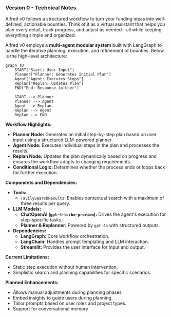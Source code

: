 ### Version 0 - Technical Notes

Alfred v0 follows a structured workflow to turn your funding ideas into well-defined, actionable bounties. Think of it as a virtual assistant that helps you plan every detail, track progress, and adjust as needed—all while keeping everything simple and organized.

Alfred v0 employs a **multi-agent modular system** built with LangGraph to handle the iterative planning, execution, and refinement of bounties. Below is the high-level architecture:

```mermaid
graph TD
    START["Start: User Input"]
    Planner["Planner: Generates Initial Plan"]
    Agent["Agent: Executes Steps"]
    Replan["Replan: Updates Plan"]
    END["End: Response to User"]

    START --> Planner
    Planner --> Agent
    Agent --> Replan
    Replan --> Agent
    Replan --> END
```

**Workflow Highlights:**
- **Planner Node:** Generates an initial step-by-step plan based on user input using a structured LLM-powered planner.
- **Agent Node:** Executes individual steps in the plan and processes the results.
- **Replan Node:** Updates the plan dynamically based on progress and ensures the workflow adapts to changing requirements.
- **Conditional Logic:** Determines whether the process ends or loops back for further execution.

**Components and Dependencies:**
- **Tools:**    
    - `TavilySearchResults`: Enables contextual search with a maximum of three results per query.
- **LLM Models:**
    - **ChatOpenAI (`gpt-4-turbo-preview`):** Drives the agent's execution for step-specific tasks.
    - **Planner & Replanner:** Powered by `gpt-4o` with structured outputs.
- **Dependencies:**
    - **LangGraph:** Core workflow orchestration.
    - **LangChain:** Handles prompt templating and LLM interaction.
    - **Streamlit:** Provides the user interface for input and output.

**Current Limitations:**
- Static step execution without human intervention.
- Simplistic search and planning capabilities for specific scenarios.

**Planned Enhancements:**
- Allows manual adjustments during planning phases
- Embed insights to guide users during planning.
- Tailor prompts based on user roles and project types.
- Support for conversational memory
